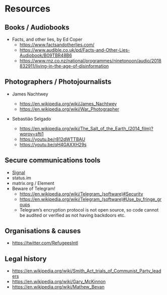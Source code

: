 # Resources

## Books / Audiobooks

- Facts, and other lies, by Ed Coper
  - https://www.factsandotherlies.com/
  - https://www.audible.co.uk/pd/Facts-and-Other-Lies-Audiobook/B09TBR48B6
  - https://www.rnz.co.nz/national/programmes/ninetonoon/audio/2018832911/living-in-the-age-of-disinformation

## Photographers / Photojournalists

- James Nachtwey
  - https://en.wikipedia.org/wiki/James_Nachtwey
  - https://en.wikipedia.org/wiki/War_Photographer

- Sebastião Selgado
  - https://en.wikipedia.org/wiki/The_Salt_of_the_Earth_(2014_film)?wprov=sfti1
  - https://youtu.be/r812dWTTBAU
  - https://youtu.be/qH4GAXXH29s

## Secure communications tools

- [Signal](https://signal.org)
- status.im
- matrix.org / Element
- Beware of Telegram!
  - https://en.wikipedia.org/wiki/Telegram_(software)#Security
  - https://en.wikipedia.org/wiki/Telegram_(software)#Use_by_fringe_groups
  - Telegram’s encryption protocol is not open source, so code cannot be audited or verified as not having backdoors etc.

## Organisations & causes

- https://twitter.com/RefugeesIntl

## Legal history

- https://en.wikipedia.org/wiki/Smith_Act_trials_of_Communist_Party_leaders
- https://en.wikipedia.org/wiki/Gary_McKinnon
- https://en.wikipedia.org/wiki/Mathew_Bevan

